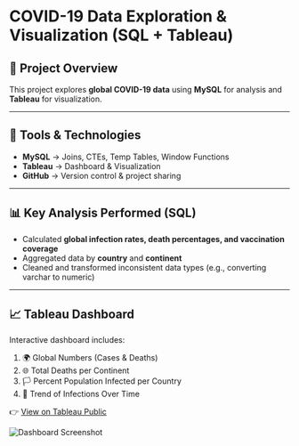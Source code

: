 # COVID-19 Data Exploration & Visualization (SQL + Tableau)

## 📌 Project Overview
This project explores **global COVID-19 data** using **MySQL** for analysis and **Tableau** for visualization.  

---

## 🔧 Tools & Technologies
- **MySQL** → Joins, CTEs, Temp Tables, Window Functions  
- **Tableau** → Dashboard & Visualization  
- **GitHub** → Version control & project sharing  

---

## 📊 Key Analysis Performed (SQL)
- Calculated **global infection rates, death percentages, and vaccination coverage**  
- Aggregated data by **country** and **continent**  
- Cleaned and transformed inconsistent data types (e.g., converting varchar to numeric)  

---

## 📈 Tableau Dashboard
Interactive dashboard includes:
1. 🌍 Global Numbers (Cases & Deaths)  
2. 🌐 Total Deaths per Continent  
3. 🏳️ Percent Population Infected per Country  
4. 📆 Trend of Infections Over Time  

👉 [View on Tableau Public]([https://public.tableau.com/](https://public.tableau.com/views/Covid-19DashboardPortfolioProject_17574729023420/Dashboard1?:language=zh-CN&:sid=&:redirect=auth&:display_count=n&:origin=viz_share_link))  

![Dashboard Screenshot](dashboard_screenshot.png)

